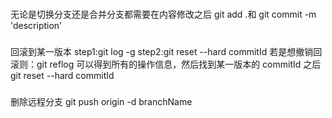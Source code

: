 ###

无论是切换分支还是合并分支都需要在内容修改之后 git add .和 git commit -m 'description'

###

回滚到某一版本
step1:git log -g
step2:git reset --hard commitId
若是想撤销回滚则：git reflog 可以得到所有的操作信息，然后找到某一版本的 commitId 之后 git reset --hard commitId

###

删除远程分支
git push origin -d branchName
